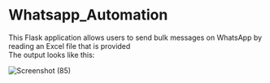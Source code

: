# Whatsapp_Automation
This Flask application allows users to send bulk messages on WhatsApp by reading an Excel file that is provided<br>
The output looks like this:

![Screenshot (85)](https://user-images.githubusercontent.com/93194086/229697981-77b6d187-fc93-4328-a43a-f4452e4e5c54.png)

